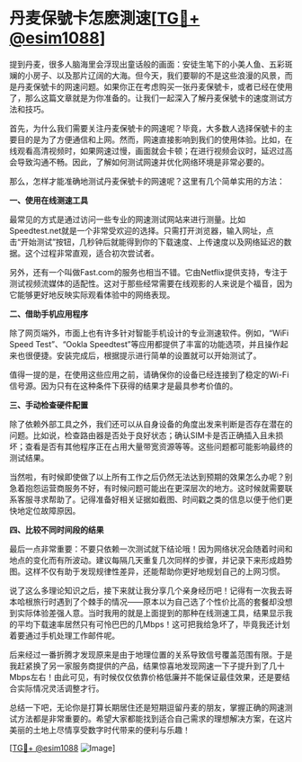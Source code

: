 # 丹麦保號卡怎麽測速[[TG💪+ @esim1088](https://t.me/s/esim1088)]

提到丹麦，很多人脑海里会浮现出童话般的画面：安徒生笔下的小美人鱼、五彩斑斓的小房子、以及那片辽阔的大海。但今天，我们要聊的不是这些浪漫的风景，而是丹麦保號卡的网速问题。如果你正在考虑购买一张丹麦保號卡，或者已经在使用了，那么这篇文章就是为你准备的。让我们一起深入了解丹麦保號卡的速度测试方法和技巧。

首先，为什么我们需要关注丹麦保號卡的网速呢？毕竟，大多数人选择保號卡的主要目的是为了方便通信和上网。然而，网速直接影响到我们的使用体验。比如，在线观看高清视频时，如果网速过慢，画面就会卡顿；在进行视频会议时，延迟过高会导致沟通不畅。因此，了解如何测试网速并优化网络环境是非常必要的。

那么，怎样才能准确地测试丹麦保號卡的网速呢？这里有几个简单实用的方法：

**一、使用在线测速工具**

最常见的方式是通过访问一些专业的网速测试网站来进行测量。比如Speedtest.net就是一个非常受欢迎的选择。只需打开浏览器，输入网址，点击“开始测试”按钮，几秒钟后就能得到你的下载速度、上传速度以及网络延迟的数据。这个过程非常直观，适合初次尝试者。

另外，还有一个叫做Fast.com的服务也相当不错。它由Netflix提供支持，专注于测试视频流媒体的适配性。这对于那些经常需要在线观影的人来说是个福音，因为它能够更好地反映实际观看体验中的网络表现。

**二、借助手机应用程序**

除了网页端外，市面上也有许多针对智能手机设计的专业测速软件。例如，“WiFi Speed Test”、“Ookla Speedtest”等应用都提供了丰富的功能选项，并且操作起来也很便捷。安装完成后，根据提示进行简单的设置就可以开始测试了。

值得一提的是，在使用这些应用之前，请确保你的设备已经连接到了稳定的Wi-Fi信号源。因为只有在这种条件下获得的结果才是最具参考价值的。

**三、手动检查硬件配置**

除了依赖外部工具之外，我们还可以从自身设备的角度出发来判断是否存在潜在的问题。比如说，检查路由器是否处于良好状态；确认SIM卡是否正确插入且未损坏；查看是否有其他程序正在占用大量带宽资源等等。这些问题都可能影响最终的测试结果。

当然啦，有时候即使做了以上所有工作之后仍然无法达到预期的效果怎么办呢？别急着抱怨运营商服务不好，有时候问题可能出在更深层次的地方。这时候就需要联系客服寻求帮助了。记得准备好相关证据如截图、时间戳之类的信息以便于他们更快地定位故障原因。

**四、比较不同时间段的结果**

最后一点非常重要：不要只依赖一次测试就下结论哦！因为网络状况会随着时间和地点的变化而有所波动。建议每隔几天重复几次同样的步骤，并记录下来形成趋势图。这样不仅有助于发现规律性差异，还能帮助你更好地规划自己的上网习惯。

说了这么多理论知识之后，接下来就让我分享几个亲身经历吧！记得有一次我去哥本哈根旅行时遇到了个棘手的情况——原本以为自己选了个性价比高的套餐却没想到实际体验差强人意。当时我用的就是上面提到的那种在线测速工具，结果显示我的平均下载速率居然只有可怜巴巴的几Mbps！这可把我给急坏了，毕竟我还计划着要通过手机处理工作邮件呢。

后来经过一番折腾才发现原来是由于地理位置的关系导致信号覆盖范围有限。于是我赶紧换了另一家服务商提供的产品，结果惊喜地发现网速一下子提升到了几十Mbps左右！由此可见，有时候仅仅依靠价格低廉并不能保证最佳效果，还是要结合实际情况灵活调整才行。

总结一下吧，无论你是打算长期居住还是短期逗留丹麦的朋友，掌握正确的网速测试方法都是非常重要的。希望大家都能找到适合自己需求的理想解决方案，在这片美丽的土地上尽情享受数字时代带来的便利与乐趣！

[[TG💪+ @esim1088](https://t.me/s/esim1088) ![Image](https://i.postimg.cc/4NQfJmqS/Snipaste-2025-05-13-00-14-12.png)]